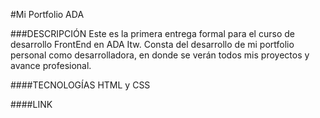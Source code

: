 #Mi Portfolio ADA

###DESCRIPCIÓN
Este es la primera entrega formal para el curso de desarrollo FrontEnd en ADA Itw. 
Consta del desarrollo de mi portfolio personal como desarrolladora, en donde se verán todos mis proyectos y avance profesional.

####TECNOLOGÍAS
HTML y CSS

####LINK